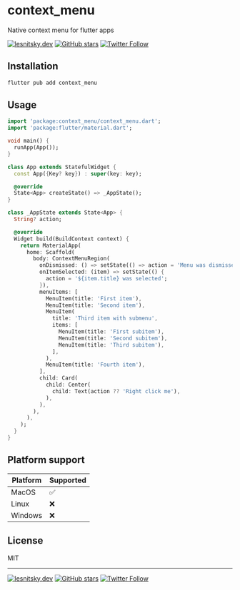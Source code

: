 # context_menu

Native context menu for flutter apps

[![lesnitsky.dev](https://lesnitsky.dev/shield.svg?hash=69464)](https://lesnitsky.dev?utm_source=context_menu)
[![GitHub stars](https://img.shields.io/github/stars/lesnitsky/flutter_context_menu.svg?style=social)](https://github.com/lesnitsky/flutter_context_menu)
[![Twitter Follow](https://img.shields.io/twitter/follow/lesnitsky_dev.svg?label=Follow%20me&style=social)](https://twitter.com/lesnitsky_dev)

## Installation

```bash
flutter pub add context_menu
```

## Usage

```dart
import 'package:context_menu/context_menu.dart';
import 'package:flutter/material.dart';

void main() {
  runApp(App());
}

class App extends StatefulWidget {
  const App({Key? key}) : super(key: key);

  @override
  State<App> createState() => _AppState();
}

class _AppState extends State<App> {
  String? action;

  @override
  Widget build(BuildContext context) {
    return MaterialApp(
      home: Scaffold(
        body: ContextMenuRegion(
          onDismissed: () => setState(() => action = 'Menu was dismissed'),
          onItemSelected: (item) => setState(() {
            action = '${item.title} was selected';
          }),
          menuItems: [
            MenuItem(title: 'First item'),
            MenuItem(title: 'Second item'),
            MenuItem(
              title: 'Third item with submenu',
              items: [
                MenuItem(title: 'First subitem'),
                MenuItem(title: 'Second subitem'),
                MenuItem(title: 'Third subitem'),
              ],
            ),
            MenuItem(title: 'Fourth item'),
          ],
          child: Card(
            child: Center(
              child: Text(action ?? 'Right click me'),
            ),
          ),
        ),
      ),
    );
  }
}
```

## Platform support

| Platform | Supported |
| -------- | --------- |
| MacOS    | ✅        |
| Linux    | ❌        |
| Windows  | ❌        |

## License

MIT

---

[![lesnitsky.dev](https://lesnitsky.dev/shield.svg?hash=69464)](https://lesnitsky.dev?utm_source=context_menu)
[![GitHub stars](https://img.shields.io/github/stars/lesnitsky/flutter_context_menu.svg?style=social)](https://github.com/lesnitsky/flutter_context_menu)
[![Twitter Follow](https://img.shields.io/twitter/follow/lesnitsky_dev.svg?label=Follow%20me&style=social)](https://twitter.com/lesnitsky_dev)

